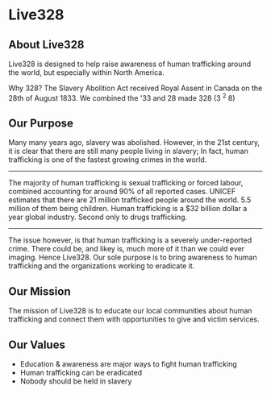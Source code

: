 # Live328

## About Live328

Live328 is designed to help raise awareness of human trafficking around the world, but especially within North America.

Why 328? The Slavery Abolition Act received Royal Assent in Canada on the 28th of August 1833. We combined the '33 and 28 made 328 (3 <sup>2</sup> 8)

## Our Purpose

Many many years ago, slavery was abolished. However, in the 21st century, it is clear that there are still many people living in slavery; In fact, human trafficking is one of the fastest growing crimes in the world.

---

The majority of human trafficking is sexual trafficking or forced labour, combined accounting for around 90% of all reported cases. UNICEF estimates that there are 21 million trafficked people around the world. 5.5 million of them being children. Human trafficking is a $32 billion dollar a year global industry. Second only to drugs trafficking.

---

The issue however, is that human trafficking is a severely under-reported crime. There could be, and likey is, much more of it than we could ever imaging. Hence Live328. Our sole purpose is to bring awareness to human trafficking and the organizations working to eradicate it.

## Our Mission

The mission of Live328 is to educate our local communities about human trafficking and connect them with opportunities to give and victim services.

## Our Values

- Education & awareness are major ways to fight human trafficking
- Human trafficking can be eradicated
- Nobody should be held in slavery

